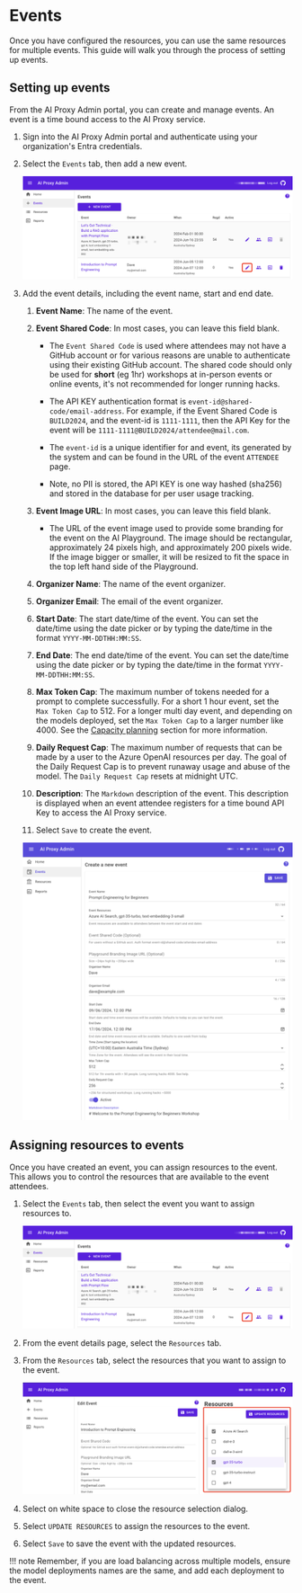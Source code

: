 # Events

Once you have configured the resources, you can use the same resources for multiple events. This guide will walk you through the process of setting up events.

## Setting up events

From the AI Proxy Admin portal, you can create and manage events. An event is a time bound access to the AI Proxy service.

1. Sign into the AI Proxy Admin portal and authenticate using your organization's Entra credentials.
1. Select the `Events` tab, then add a new event.

   ![](./media/proxy-events.png)

1. Add the event details, including the event name, start and end date.

   1. **Event Name**: The name of the event.
   1. **Event Shared Code**: In most cases, you can leave this field blank.

      - The `Event Shared Code` is used where attendees may not have a GitHub account or for various reasons are unable to authenticate using their existing GitHub account. The shared code should only be used for **short** (eg 1hr) workshops at in-person events or online events, it's not recommended for longer running hacks.

      - The API KEY authentication format is `event-id@shared-code/email-address`. For example, if the Event Shared Code is `BUILD2024`, and the event-id is `1111-1111`, then the API Key for the event will be `1111-1111@BUILD2024/attendee@mail.com`.

      - The `event-id` is a unique identifier for and event, its generated by the system and can be found in the URL of the event `ATTENDEE` page.

      - Note, no PII is stored, the API KEY is one way hashed (sha256) and stored in the database for per user usage tracking.

   1. **Event Image URL**: In most cases, you can leave this field blank.

      - The URL of the event image used to provide some branding for the event on the AI Playground. The image should be rectangular, approximately 24 pixels high, and approximately 200 pixels wide. If the image bigger or smaller, it will be resized to fit the space in the top left hand side of the Playground.

   1. **Organizer Name**: The name of the event organizer.
   1. **Organizer Email**: The email of the event organizer.
   1. **Start Date**: The start date/time of the event. You can set the date/time using the date picker or by typing the date/time in the format `YYYY-MM-DDTHH:MM:SS`.
   1. **End Date**: The end date/time of the event. You can set the date/time using the date picker or by typing the date/time in the format `YYYY-MM-DDTHH:MM:SS`.
   1. **Max Token Cap**: The maximum number of tokens needed for a prompt to complete successfully. For a short 1 hour event, set the `Max Token Cap` to 512. For a longer multi day event, and depending on the models deployed, set the `Max Token Cap` to a larger number like 4000. See the [Capacity planning](./capacity.md) section for more information.
   1. **Daily Request Cap**: The maximum number of requests that can be made by a user to the Azure OpenAI resources per day. The goal of the Daily Request Cap is to prevent runaway usage and abuse of the model.  The `Daily Request Cap` resets at midnight UTC.
   1. **Description**: The `Markdown` description of the event. This description is displayed when an event attendee registers for a time bound API Key to access the AI Proxy service.
   1. Select `Save` to create the event.

   ![](./media/proxy-new-event.png)

## Assigning resources to events

Once you have created an event, you can assign resources to the event. This allows you to control the resources that are available to the event attendees.

1. Select the `Events` tab, then select the event you want to assign resources to.

   ![](./media/proxy-events.png)

1. From the event details page, select the `Resources` tab.
1. From the `Resources` tab, select the resources that you want to assign to the event.

   ![](./media/assign-resources.png)

1. Select on white space to close the resource selection dialog.
1. Select `UPDATE RESOURCES` to assign the resources to the event.
1. Select `Save` to save the event with the updated resources.

!!! note
    Remember, if you are load balancing across multiple models, ensure the model deployments names are the same, and add each deployment to the event.
